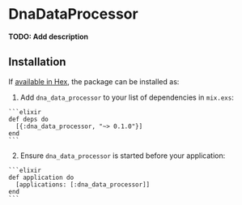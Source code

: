 # DnaDataProcessor

**TODO: Add description**

## Installation

If [available in Hex](https://hex.pm/docs/publish), the package can be installed as:

  1. Add `dna_data_processor` to your list of dependencies in `mix.exs`:

    ```elixir
    def deps do
      [{:dna_data_processor, "~> 0.1.0"}]
    end
    ```

  2. Ensure `dna_data_processor` is started before your application:

    ```elixir
    def application do
      [applications: [:dna_data_processor]]
    end
    ```

